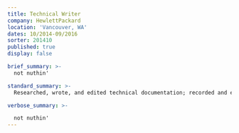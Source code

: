 ```yaml
---
title: Technical Writer
company: HewlettPackard
location: 'Vancouver, WA'
dates: 10/2014-09/2016
sorter: 201410
published: true
display: false

brief_summary: >-
  not nuthin'

standard_summary: >-
  Researched, wrote, and edited technical documentation; recorded and edited training videos and related materials; built lightweight product information tools and administered multiple content management systems for R&D Lab of Fortune 500 technology company as contractor.

verbose_summary: >-

  not nuthin'
---
```

